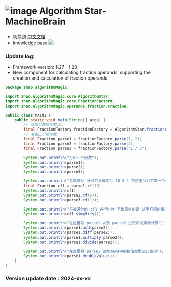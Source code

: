 # ![image](https://user-images.githubusercontent.com/113756063/194830221-abe24fcc-484b-4769-b3b7-ec6d8138f436.png) Algorithm Star-MachineBrain

- 切换到 [中文文档](https://github.com/BeardedManZhao/algorithmStar/blob/Zhao-develop/src_code/README-Chinese.md)
- knowledge base
  <a href="https://github.com/BeardedManZhao/algorithmStar/blob/main/KnowledgeDocument/knowledge%20base.md">
  <img src = "https://user-images.githubusercontent.com/113756063/194832492-f8c184c1-55e8-4f16-943a-34b99ac751d4.png"/>
  </a>

### Update log:

* Framework version: 1.27 - 1.28
* New component for calculating fraction operands, supporting the creation and calculation of fraction operands

```java
package zhao.algorithmMagic;

import zhao.algorithmMagic.core.AlgorithmStar;
import zhao.algorithmMagic.core.FractionFactory;
import zhao.algorithmMagic.operands.fraction.Fraction;

public class MAIN1 {
    public static void main(String[] args) {
        // 获取分数操作数工厂
        final FractionFactory fractionFactory = AlgorithmStar.fractionFactory();
        // 准备三个操作数
        final Fraction parse1 = fractionFactory.parse(1, 2);
        final Fraction parse2 = fractionFactory.parse(2);
        final Fraction parse3 = fractionFactory.parse("1 / 2");

        System.out.println("打印三个分数");
        System.out.println(parse1);
        System.out.println(parse2);
        System.out.println(parse3);

        System.out.println("全部通分 分别将分母变为 10 5 1 在这里我们将第一个分数保存一下 稍后用于约分");
        final Fraction cf1 = parse1.cf(10);
        System.out.println(cf1);
        System.out.println(parse2.cf(5));
        System.out.println(parse3.cf(1));

        System.out.println("将被通分的 cf1 进行约分 不出意外的话 这里打印的值为 1 / 2");
        System.out.println(cf1.simplify());

        System.out.println("在这里将 parse1 以及 parse2 进行加减乘除计算");
        System.out.println(parse1.add(parse2));
        System.out.println(parse1.diff(parse2));
        System.out.println(parse1.multiply(parse2));
        System.out.println(parse1.divide(parse2));

        System.out.println("在这里将 parse1 做为Java中的数值类型进行使用");
        System.out.println(parse1.doubleValue());
    }
}
```

### Version update date : 2024-xx-xx